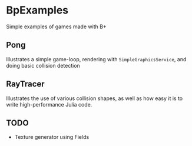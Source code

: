 # BpExamples

Simple examples of games made with B+

## Pong

Illustrates a simple game-loop, rendering with `SimpleGraphicsService`, and doing basic collision detection

## RayTracer

Illustrates the use of various collision shapes, as well as how easy it is to write high-performance Julia code.

## TODO

* Texture generator using Fields